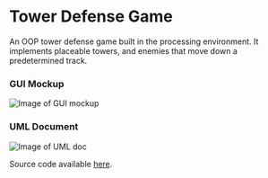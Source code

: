 # Tower Defense Game
An OOP tower defense game built in the processing environment. It implements placeable towers, and enemies that move down a predetermined track. 

### GUI Mockup
![Image of GUI mockup](https://github.com/acdamstedt/programmingportfolio/blob/gh-pages/images/SpaceGame.png?raw=true)

### UML Document
![Image of UML doc](https://github.com/acdamstedt/programmingportfolio/blob/gh-pages/images/SpaceGame.png?raw=true)

Source code available [here](https://github.com/acdamstedt/programmingportfolio/tree/gh-pages/src/SpaceGame).
